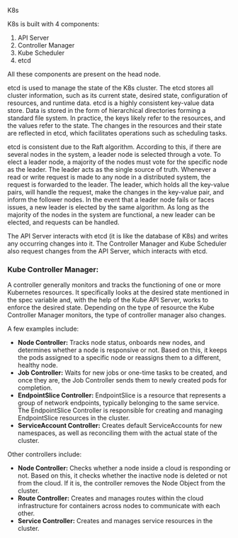 K8s  

K8s is built with 4 components:  
1. API Server  
2. Controller Manager  
3. Kube Scheduler  
4. etcd  

All these components are present on the head node.  

etcd is used to manage the state of the K8s cluster. The etcd stores all cluster information, such as its current state, desired state, configuration of resources, and runtime data. etcd is a highly consistent key-value data store. Data is stored in the form of hierarchical directories forming a standard file system. In practice, the keys likely refer to the resources, and the values refer to the state. The changes in the resources and their state are reflected in etcd, which facilitates operations such as scheduling tasks.  

etcd is consistent due to the Raft algorithm. According to this, if there are several nodes in the system, a leader node is selected through a vote. To elect a leader node, a majority of the nodes must vote for the specific node as the leader. The leader acts as the single source of truth. Whenever a read or write request is made to any node in a distributed system, the request is forwarded to the leader. The leader, which holds all the key-value pairs, will handle the request, make the changes in the key-value pair, and inform the follower nodes. In the event that a leader node fails or faces issues, a new leader is elected by the same algorithm. As long as the majority of the nodes in the system are functional, a new leader can be elected, and requests can be handled.  

The API Server interacts with etcd (it is like the database of K8s) and writes any occurring changes into it. The Controller Manager and Kube Scheduler also request changes from the API Server, which interacts with etcd.  

### Kube Controller Manager:  

A controller generally monitors and tracks the functioning of one or more Kubernetes resources. It specifically looks at the desired state mentioned in the spec variable and, with the help of the Kube API Server, works to enforce the desired state. Depending on the type of resource the Kube Controller Manager monitors, the type of controller manager also changes.  

A few examples include:  

- **Node Controller:** Tracks node status, onboards new nodes, and determines whether a node is responsive or not. Based on this, it keeps the pods assigned to a specific node or reassigns them to a different, healthy node.  
- **Job Controller:** Waits for new jobs or one-time tasks to be created, and once they are, the Job Controller sends them to newly created pods for completion.  
- **EndpointSlice Controller:** EndpointSlice is a resource that represents a group of network endpoints, typically belonging to the same service. The EndpointSlice Controller is responsible for creating and managing EndpointSlice resources in the cluster.  
- **ServiceAccount Controller:** Creates default ServiceAccounts for new namespaces, as well as reconciling them with the actual state of the cluster.  

Other controllers include:  

- **Node Controller:** Checks whether a node inside a cloud is responding or not. Based on this, it checks whether the inactive node is deleted or not from the cloud. If it is, the controller removes the Node Object from the cluster.  
- **Route Controller:** Creates and manages routes within the cloud infrastructure for containers across nodes to communicate with each other.  
- **Service Controller:** Creates and manages service resources in the cluster.  
